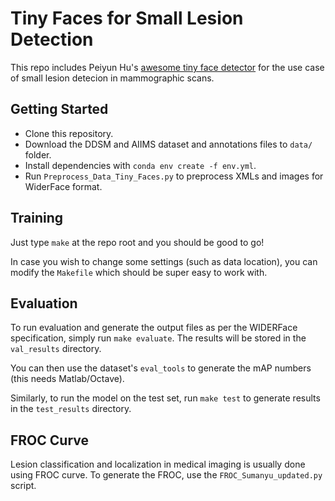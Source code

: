 # Tiny Faces for Small Lesion Detection

This repo includes Peiyun Hu's [awesome tiny face detector](https://github.com/peiyunh/tiny) for the use case of small lesion detecion in mammographic scans.

<!-- We use (and recommend) **Python 3.6+** for minimal pain when using this codebase (plus Python 3.6 has really cool features).

**NOTE** Be sure to cite Peiyun's CVPR paper and this repo if you use this code!

This code gives the following mAP results on the WIDER Face dataset:

| Setting | mAP   |
|---------|-------|
| easy    | 0.902 |
| medium  | 0.892 |
| hard    | 0.797 |
 -->
## Getting Started

- Clone this repository.
- Download the DDSM and AIIMS dataset and annotations files to `data/` folder. 
- Install dependencies with `conda env create -f env.yml`.
- Run `Preprocess_Data_Tiny_Faces.py` to preprocess XMLs and images for WiderFace format.

<!-- Your data directory should look like this for WIDERFace

```
- data
    - DDSM
        - images
        - WIDER_train
        - WIDER_val
        - WIDER_test
``` -->

<!-- ## Pretrained Weights -->

<!-- You can find the pretrained weights which get the above mAP results [here](https://drive.google.com/open?id=1V8c8xkMrQaCnd3MVChvJ2Ge-DUfXPHNu). -->

## Training

Just type `make` at the repo root and you should be good to go!

In case you wish to change some settings (such as data location), you can modify the `Makefile` which should be super easy to work with.

## Evaluation

To run evaluation and generate the output files as per the WIDERFace specification, simply run `make evaluate`. The results will be stored in the `val_results` directory.

You can then use the dataset's `eval_tools` to generate the mAP numbers (this needs Matlab/Octave).

Similarly, to run the model on the test set, run `make test` to generate results in the `test_results` directory.

## FROC Curve
Lesion classification and localization in medical imaging is usually done using FROC curve. To generate the FROC, use the `FROC_Sumanyu_updated.py` script.
